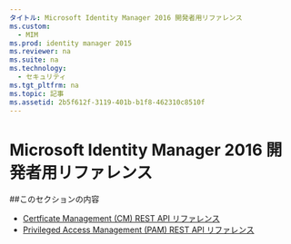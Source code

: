 ```yaml
---
タイトル: Microsoft Identity Manager 2016 開発者用リファレンス
ms.custom:
  - MIM
ms.prod: identity manager 2015
ms.reviewer: na
ms.suite: na
ms.technology:
  - セキュリティ
ms.tgt_pltfrm: na
ms.topic: 記事
ms.assetid: 2b5f612f-3119-401b-b1f8-462310c8510f
---
```

# Microsoft Identity Manager 2016 開発者用リファレンス

##このセクションの内容

- [Certficate Management (CM) REST API リファレンス](certificate-management-rest-api-reference.md)
- [Privileged Access Management (PAM) REST API リファレンス](privileged-access-management-rest-api-reference.md)


<!--HONumber=Mar16_HO1-->


